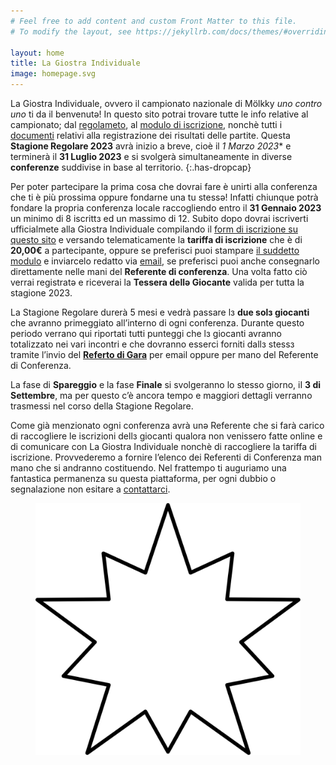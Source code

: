 ```yaml
---
# Feel free to add content and custom Front Matter to this file.
# To modify the layout, see https://jekyllrb.com/docs/themes/#overriding-theme-defaults

layout: home
title: La Giostra Individuale
image: homepage.svg
---
```

La Giostra Individuale, ovvero il campionato nazionale di Mölkky *uno contro uno* ti da il benvenutə! In questo sito potrai trovare tutte le info relative al campionato; dal [regolameto](/regolamento "Regolamento"), al [modulo di iscrizione](/iscrizione "Iscrizione"), nonchè tutti i [documenti](/documenti-di-gara "Documenti") relativi alla registrazione dei risultati delle partite. Questa **Stagione Regolare 2023** avrà inizio a breve, cioè il **1* Marzo 2023** e terminerà il **31 Luglio 2023** e si svolgerà simultaneamente in diverse **conferenze** suddivise in base al territorio.
{:.has-dropcap}

Per poter partecipare la prima cosa che dovrai fare è unirti alla conferenza che ti è più prossima oppure fondarne una tu stessә! Infatti chiunque potrà fondare la propria conferenza locale raccogliendo entro il **31 Gennaio 2023** un minimo di 8 iscrittз ed un massimo di 12. Subito dopo dovrai iscriverti ufficialmete alla Giostra Individuale compilando il [form di iscrizione su questo sito](/iscrizione "Iscrizione") e versando telematicamente la **tariffa di iscrizione** che è di **20,00€** a partecipante, oppure se preferisci puoi stampare [il suddetto modulo](/assets/docs/La%20Giostra%20Individuale%20-%20Iscrizione.pdf "Iscrizione") e inviarcelo redatto via [email](mailto:lagiostraindividuale@gmail.com "Mail"), se preferisci puoi anche consegnarlo direttamente nelle mani del **Referente di conferenza**. Una volta fatto ciò verrai registratə e riceverai la **Tessera dellə Giocante** valida per tutta la stagione 2023.

La Stagione Regolare durerà 5 mesi e vedrà passare lз **due solз giocanti** che avranno primeggiato all’interno di ogni conferenza. Durante questo periodo verrano qui riportati tutti punteggi che lз giocanti avranno totalizzato nei vari incontri e che dovranno esserci forniti dallз stessз tramite l’invio del [**Referto di Gara**](/assets/docs/La%20Giostra%20Individuale%20-%20Referto%20di%20gara.pdf "Referto di Gara") per email oppure per mano del Referente di Conferenza.

La fase di **Spareggio** e la fase **Finale** si svolgeranno lo stesso giorno, iI **3 di Settembre**, ma per questo c’è ancora tempo e maggiori dettagli verranno trasmessi nel corso della Stagione Regolare.

Come già menzionato ogni conferenza avrà unə Referente che si farà carico di raccogliere le iscrizioni dellз giocanti  qualora non venissero fatte online e di comunicare con La Giostra Individuale nonchè di raccogliere la tariffa di iscrizione. Provvederemo a fornire l’elenco dei Referenti di Conferenza man mano che si andranno costituendo. Nel frattempo ti auguriamo una fantastica permanenza su questa piattaforma, per ogni dubbio o segnalazione non esitare a [contattarci](/contatti "Contatti").
<figure><img class="star-home spin" src="/assets/img/strike.svg"></figure>

